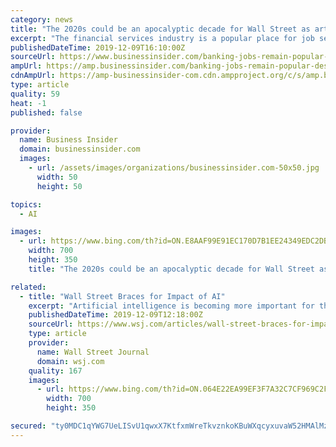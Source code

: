 ```yaml
---
category: news
title: "The 2020s could be an apocalyptic decade for Wall Street as artificial intelligence takes over the most popular jobs in finance"
excerpt: "The financial services industry is a popular place for job seekers, but artificial intelligence could wipe away a million banking jobs."
publishedDateTime: 2019-12-09T16:10:00Z
sourceUrl: https://www.businessinsider.com/banking-jobs-remain-popular-despite-the-threat-of-automation-2019-4?amp%3Butm_medium=referral
ampUrl: https://amp.businessinsider.com/banking-jobs-remain-popular-despite-the-threat-of-automation-2019-4
cdnAmpUrl: https://amp-businessinsider-com.cdn.ampproject.org/c/s/amp.businessinsider.com/banking-jobs-remain-popular-despite-the-threat-of-automation-2019-4
type: article
quality: 59
heat: -1
published: false

provider:
  name: Business Insider
  domain: businessinsider.com
  images:
    - url: /assets/images/organizations/businessinsider.com-50x50.jpg
      width: 50
      height: 50

topics:
  - AI

images:
  - url: https://www.bing.com/th?id=ON.E8AAF99E91EC170D7B1EE24349EDC2DB
    width: 700
    height: 350
    title: "The 2020s could be an apocalyptic decade for Wall Street as artificial intelligence takes over the most popular jobs in finance"

related:
  - title: "Wall Street Braces for Impact of AI"
    excerpt: "Artificial intelligence is becoming more important for the financial-services industry and employees who aren’t trained to work alongside algorithms run the risk of losing their jobs, experts told lawmakers."
    publishedDateTime: 2019-12-09T12:18:00Z
    sourceUrl: https://www.wsj.com/articles/wall-street-braces-for-impact-of-ai-11575887402
    type: article
    provider:
      name: Wall Street Journal
      domain: wsj.com
    quality: 167
    images:
      - url: https://www.bing.com/th?id=ON.064E22EA99EF3F7A32C7CF969C2F62B7
        width: 700
        height: 350

secured: "ty0MDC1qYWG7UeLISvU1qwxX7KtfxmWreTkvznkoKBuWXqcyxuvaW52HMAlMz1ARaEdn4eI8CdcyHgEr+9IgwbvvZ62ELhK+xuKokWiOLz2bGSEO5ohLfMvTHx30+rbssqHKZnRay6THfNKow1R064ab5tEUJso+dDRqleN/32NJNBE7GS6gVbneO8RKgy4ze+T33XDT7ZCDoUiFs0r+mjnJgmcHHsGVmKQKp5BgE/FXgj+lXAvDUj7ZCpMGVnuo1oiKVE7CNemsLaKHBoeikA==;x2Yda8YTPv3yqAeGLu9BFw=="
---
```


